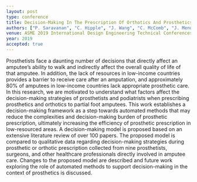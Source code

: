 ```yaml
---
layout: post
type: conference
title: Decision-Making In The Prescription Of Orthotics And Prosthetics For Partial-Foot Amputees
authors: ["P. Saravanan", "C. Hipple", "J. Wang", "C. McComb", "J. Menold"]
venue: ASME 2019 International Design Engineering Technical Conferences and Computers and Information in Engineering Conference
year: 2019
accepted: true
---
```

Prosthetists face a daunting number of decisions that directly affect an amputee’s ability to walk and indirectly affect the overall quality of life of that amputee. In addition, the lack of resources in low-income countries provides a barrier to receive care after an amputation, and approximately 80% of amputees in low-income countries lack appropriate prosthetic care.  In this research, we are motivated to understand what factors affect the decision-making strategies of prosthetists and podiatrists when prescribing prosthetics and orthotics to partial foot amputees. This work establishes a decision-making framework as a step towards automated methods that may reduce the complexities and decision-making burden of prosthetic prescription, ultimately increasing the efficiency of prosthetic prescription in low-resourced areas. A decision-making model is proposed based on an extensive literature review of over 100 papers. The proposed model is compared to qualitative data regarding decision-making strategies during prosthetic or orthotic prescription collected from nine prosthetists, surgeons, and other healthcare professionals directly involved in amputee care. Changes to the proposed model are described and future work exploring the role of automated methods to support decision-making in the context of prosthetics is discussed. 